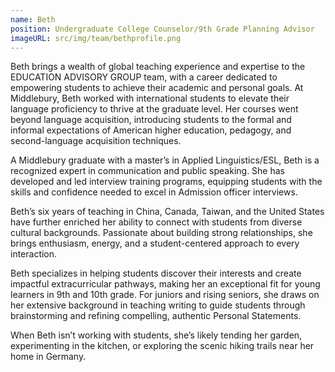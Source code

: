 ```yaml
---
name: Beth
position: Undergraduate College Counselor/9th Grade Planning Advisor
imageURL: src/img/team/bethprofile.png
---
```


Beth brings a wealth of global teaching experience and expertise to the EDUCATION
ADVISORY GROUP team, with a career dedicated to empowering students to achieve their
academic and personal goals. At Middlebury, Beth worked with international students to elevate
their language proficiency to thrive at the graduate level. Her courses went beyond language
acquisition, introducing students to the formal and informal expectations of American higher
education, pedagogy, and second-language acquisition techniques.

A Middlebury graduate with a master’s in Applied Linguistics/ESL, Beth is a recognized expert
in communication and public speaking. She has developed and led interview training programs,
equipping students with the skills and confidence needed to excel in Admission officer
interviews.

Beth’s six years of teaching in China, Canada, Taiwan, and the United States have further
enriched her ability to connect with students from diverse cultural backgrounds. Passionate about
building strong relationships, she brings enthusiasm, energy, and a student-centered approach to
every interaction.

Beth specializes in helping students discover their interests and create impactful extracurricular
pathways, making her an exceptional fit for young learners in 9th and 10th grade. For juniors and
rising seniors, she draws on her extensive background in teaching writing to guide students
through brainstorming and refining compelling, authentic Personal Statements.

When Beth isn’t working with students, she’s likely tending her garden, experimenting in the
kitchen, or exploring the scenic hiking trails near her home in Germany.